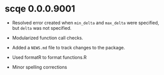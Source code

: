 # scqe 0.0.0.9001

* Resolved error created when `min_delta` and `max_delta` were specified, but `delta` was not specified.

* Modularized function call checks.

* Added a `NEWS.md` file to track changes to the package.

* Used formatR to format functions.R

* Minor spelling corrections
